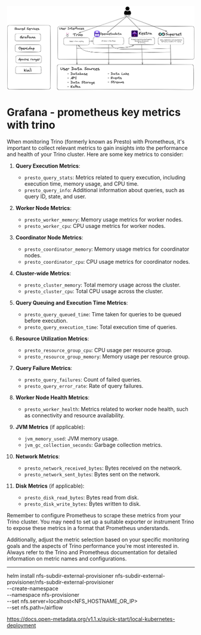 
![img.png](img.png)

# Grafana - prometheus key metrics with trino
When monitoring Trino (formerly known as Presto) with Prometheus, it's important to collect relevant metrics to gain insights into the performance and health of your Trino cluster. Here are some key metrics to consider:

1. **Query Execution Metrics**:

   - `presto_query_stats`: Metrics related to query execution, including execution time, memory usage, and CPU time.
   - `presto_query_info`: Additional information about queries, such as query ID, state, and user.

2. **Worker Node Metrics**:

   - `presto_worker_memory`: Memory usage metrics for worker nodes.
   - `presto_worker_cpu`: CPU usage metrics for worker nodes.

3. **Coordinator Node Metrics**:

   - `presto_coordinator_memory`: Memory usage metrics for coordinator nodes.
   - `presto_coordinator_cpu`: CPU usage metrics for coordinator nodes.

4. **Cluster-wide Metrics**:

   - `presto_cluster_memory`: Total memory usage across the cluster.
   - `presto_cluster_cpu`: Total CPU usage across the cluster.

5. **Query Queuing and Execution Time Metrics**:

   - `presto_query_queued_time`: Time taken for queries to be queued before execution.
   - `presto_query_execution_time`: Total execution time of queries.

6. **Resource Utilization Metrics**:

   - `presto_resource_group_cpu`: CPU usage per resource group.
   - `presto_resource_group_memory`: Memory usage per resource group.

7. **Query Failure Metrics**:

   - `presto_query_failures`: Count of failed queries.
   - `presto_query_error_rate`: Rate of query failures.

8. **Worker Node Health Metrics**:

   - `presto_worker_health`: Metrics related to worker node health, such as connectivity and resource availability.

9. **JVM Metrics** (if applicable):

   - `jvm_memory_used`: JVM memory usage.
   - `jvm_gc_collection_seconds`: Garbage collection metrics.

10. **Network Metrics**:

    - `presto_network_received_bytes`: Bytes received on the network.
    - `presto_network_sent_bytes`: Bytes sent on the network.

11. **Disk Metrics** (if applicable):

    - `presto_disk_read_bytes`: Bytes read from disk.
    - `presto_disk_write_bytes`: Bytes written to disk.

Remember to configure Prometheus to scrape these metrics from your Trino cluster. You may need to set up a suitable exporter or instrument Trino to expose these metrics in a format that Prometheus understands.

Additionally, adjust the metric selection based on your specific monitoring goals and the aspects of Trino performance you're most interested in. Always refer to the Trino and Prometheus documentation for detailed information on metric names and configurations.


--------------
helm install nfs-subdir-external-provisioner nfs-subdir-external-provisioner/nfs-subdir-external-provisioner \
--create-namespace \
--namespace nfs-provisioner \
--set nfs.server=localhost<NFS_HOSTNAME_OR_IP> \
--set nfs.path=/airflow


https://docs.open-metadata.org/v1.1.x/quick-start/local-kubernetes-deployment

